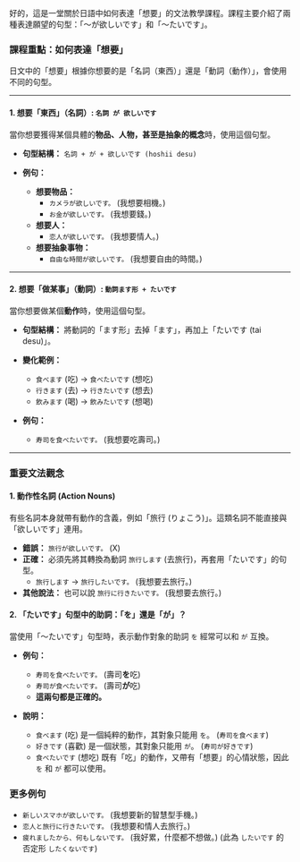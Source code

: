好的，這是一堂關於日語中如何表達「想要」的文法教學課程。課程主要介紹了兩種表達願望的句型：「～が欲しいです」和「～たいです」。

### **課程重點：如何表達「想要」**

日文中的「想要」根據你想要的是「名詞（東西）」還是「動詞（動作）」，會使用不同的句型。

---

#### **1. 想要「東西」（名詞）: `名詞 が 欲しいです`**

當你想要獲得某個具體的**物品、人物，甚至是抽象的概念**時，使用這個句型。

*   **句型結構：**
    `名詞 + が + 欲しいです (hoshii desu)`

*   **例句：**
    *   **想要物品：**
        *   `カメラが欲しいです。` (我想要相機。)
        *   `お金が欲しいです。` (我想要錢。)
    *   **想要人：**
        *   `恋人が欲しいです。` (我想要情人。)
    *   **想要抽象事物：**
        *   `自由な時間が欲しいです。` (我想要自由的時間。)

---

#### **2. 想要「做某事」（動詞）: `動詞ます形 + たいです`**

當你想要做某個**動作**時，使用這個句型。

*   **句型結構：**
    將動詞的「ます形」去掉「ます」，再加上「たいです (tai desu)」。

*   **變化範例：**
    *   `食べます` (吃) → `食べたいです` (想吃)
    *   `行きます` (去) → `行きたいです` (想去)
    *   `飲みます` (喝) → `飲みたいです` (想喝)

*   **例句：**
    *   `寿司を食べたいです。` (我想要吃壽司。)

---

### **重要文法觀念**

#### **1. 動作性名詞 (Action Nouns)**

有些名詞本身就帶有動作的含義，例如「旅行 (りょこう)」。這類名詞不能直接與「欲しいです」連用。

*   **錯誤：** `旅行が欲しいです。` (X)
*   **正確：** 必須先將其轉換為動詞 `旅行します` (去旅行)，再套用「たいです」的句型。
    *   `旅行します` → `旅行したいです。` (我想要去旅行。)
*   **其他說法：** 也可以說 `旅行に行きたいです。` (我想要去旅行。)

#### **2. 「たいです」句型中的助詞：「を」還是「が」？**

當使用「～たいです」句型時，表示動作對象的助詞 `を` 經常可以和 `が` 互換。

*   **例句：**
    *   `寿司を食べたいです。` (壽司**を**吃)
    *   `寿司が食べたいです。` (壽司**が**吃)
    *   **這兩句都是正確的。**

*   **說明：**
    *   `食べます` (吃) 是一個純粹的動作，其對象只能用 `を`。 (`寿司を食べます`)
    *   `好きです` (喜歡) 是一個狀態，其對象只能用 `が`。 (`寿司が好きです`)
    *   `食べたいです` (想吃) 既有「吃」的動作，又帶有「想要」的心情狀態，因此 `を` 和 `が` 都可以使用。

### **更多例句**

*   `新しいスマホが欲しいです。` (我想要新的智慧型手機。)
*   `恋人と旅行に行きたいです。` (我想要和情人去旅行。)
*   `疲れましたから、何もしないです。` (我好累，什麼都不想做。) (此為 `したいです` 的否定形 `したくないです`)
